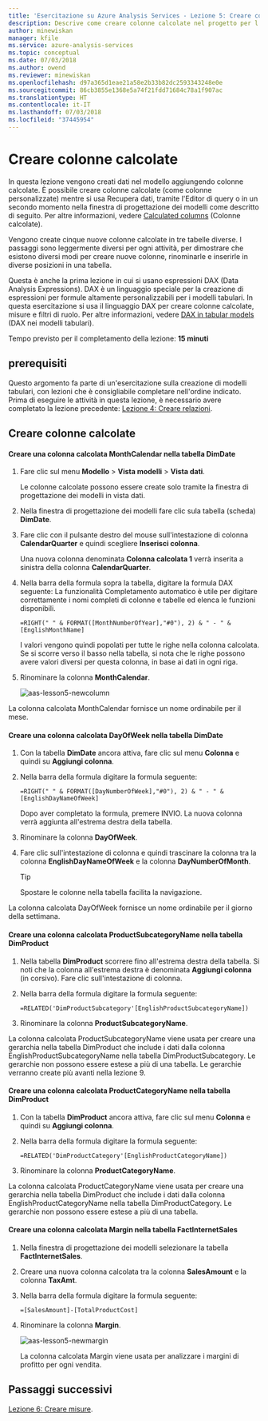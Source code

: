 ```yaml
---
title: 'Esercitazione su Azure Analysis Services - Lezione 5: Creare colonne calcolate | Microsoft Docs'
description: Descrive come creare colonne calcolate nel progetto per l'esercitazione su Azure Analysis Services.
author: minewiskan
manager: kfile
ms.service: azure-analysis-services
ms.topic: conceptual
ms.date: 07/03/2018
ms.author: owend
ms.reviewer: minewiskan
ms.openlocfilehash: d97a365d1eae21a58e2b33b82dc2593343248e0e
ms.sourcegitcommit: 86cb3855e1368e5a74f21fdd71684c78a1f907ac
ms.translationtype: HT
ms.contentlocale: it-IT
ms.lasthandoff: 07/03/2018
ms.locfileid: "37445954"
---
```

# <a name="create-calculated-columns"></a>Creare colonne calcolate

In questa lezione vengono creati dati nel modello aggiungendo colonne calcolate. È possibile creare colonne calcolate (come colonne personalizzate) mentre si usa Recupera dati, tramite l'Editor di query o in un secondo momento nella finestra di progettazione dei modelli come descritto di seguito. Per altre informazioni, vedere [Calculated columns](https://docs.microsoft.com/sql/analysis-services/tabular-models/ssas-calculated-columns) (Colonne calcolate).
  
Vengono create cinque nuove colonne calcolate in tre tabelle diverse. I passaggi sono leggermente diversi per ogni attività, per dimostrare che esistono diversi modi per creare nuove colonne, rinominarle e inserirle in diverse posizioni in una tabella.  

Questa è anche la prima lezione in cui si usano espressioni DAX (Data Analysis Expressions). DAX è un linguaggio speciale per la creazione di espressioni per formule altamente personalizzabili per i modelli tabulari. In questa esercitazione si usa il linguaggio DAX per creare colonne calcolate, misure e filtri di ruolo. Per altre informazioni, vedere [DAX in tabular models](https://docs.microsoft.com/sql/analysis-services/tabular-models/understanding-dax-in-tabular-models-ssas-tabular) (DAX nei modelli tabulari). 
  
Tempo previsto per il completamento della lezione: **15 minuti**  
  
## <a name="prerequisites"></a>prerequisiti  
Questo argomento fa parte di un'esercitazione sulla creazione di modelli tabulari, con lezioni che è consigliabile completare nell'ordine indicato. Prima di eseguire le attività in questa lezione, è necessario avere completato la lezione precedente: [Lezione 4: Creare relazioni](../tutorials/aas-lesson-4-create-relationships.md). 
  
## <a name="create-calculated-columns"></a>Creare colonne calcolate  
  
#### <a name="create-a-monthcalendar-calculated-column-in-the-dimdate-table"></a>Creare una colonna calcolata MonthCalendar nella tabella DimDate  
  
1.  Fare clic sul menu **Modello** > **Vista modelli** > **Vista dati**.  
  
    Le colonne calcolate possono essere create solo tramite la finestra di progettazione dei modelli in vista dati.  
  
2.  Nella finestra di progettazione dei modelli fare clic sula tabella (scheda) **DimDate**.  
  
3.  Fare clic con il pulsante destro del mouse sull'intestazione di colonna **CalendarQuarter** e quindi scegliere **Inserisci colonna**.  
  
    Una nuova colonna denominata **Colonna calcolata 1** verrà inserita a sinistra della colonna **CalendarQuarter**.  
  
4.  Nella barra della formula sopra la tabella, digitare la formula DAX seguente: La funzionalità Completamento automatico è utile per digitare correttamente i nomi completi di colonne e tabelle ed elenca le funzioni disponibili.  
  
    ```  
    =RIGHT(" " & FORMAT([MonthNumberOfYear],"#0"), 2) & " - " & [EnglishMonthName]  
    ``` 
  
    I valori vengono quindi popolati per tutte le righe nella colonna calcolata. Se si scorre verso il basso nella tabella, si nota che le righe possono avere valori diversi per questa colonna, in base ai dati in ogni riga.    
  
5.  Rinominare la colonna **MonthCalendar**. 

    ![aas-lesson5-newcolumn](../tutorials/media/aas-lesson5-newcolumn.png) 
  
La colonna calcolata MonthCalendar fornisce un nome ordinabile per il mese.  
  
#### <a name="create-a-dayofweek-calculated-column-in-the-dimdate-table"></a>Creare una colonna calcolata DayOfWeek nella tabella DimDate  
  
1.  Con la tabella **DimDate** ancora attiva, fare clic sul menu **Colonna** e quindi su **Aggiungi colonna**.  
  
2.  Nella barra della formula digitare la formula seguente:  
    
    ```
    =RIGHT(" " & FORMAT([DayNumberOfWeek],"#0"), 2) & " - " & [EnglishDayNameOfWeek]  
    ```
    
    Dopo aver completato la formula, premere INVIO. La nuova colonna verrà aggiunta all'estrema destra della tabella.  
  
3.  Rinominare la colonna **DayOfWeek**.  
  
4.  Fare clic sull'intestazione di colonna e quindi trascinare la colonna tra la colonna **EnglishDayNameOfWeek** e la colonna **DayNumberOfMonth**.  
  
    > [!TIP]  
    > Spostare le colonne nella tabella facilita la navigazione.  
  
La colonna calcolata DayOfWeek fornisce un nome ordinabile per il giorno della settimana.  
  
#### <a name="create-a-productsubcategoryname-calculated-column-in-the-dimproduct-table"></a>Creare una colonna calcolata ProductSubcategoryName nella tabella DimProduct  
  
  
1.  Nella tabella **DimProduct** scorrere fino all'estrema destra della tabella. Si noti che la colonna all'estrema destra è denominata **Aggiungi colonna** (in corsivo). Fare clic sull'intestazione di colonna.  
  
2.  Nella barra della formula digitare la formula seguente:  
    
    ```
    =RELATED('DimProductSubcategory'[EnglishProductSubcategoryName])  
    ```
  
3.  Rinominare la colonna **ProductSubcategoryName**.  
  
La colonna calcolata ProductSubcategoryName viene usata per creare una gerarchia nella tabella DimProduct che include i dati dalla colonna EnglishProductSubcategoryName nella tabella DimProductSubcategory. Le gerarchie non possono essere estese a più di una tabella. Le gerarchie verranno create più avanti nella lezione 9.  
  
#### <a name="create-a-productcategoryname-calculated-column-in-the-dimproduct-table"></a>Creare una colonna calcolata ProductCategoryName nella tabella DimProduct  
  
1.  Con la tabella **DimProduct** ancora attiva, fare clic sul menu **Colonna** e quindi su **Aggiungi colonna**.  
  
2.  Nella barra della formula digitare la formula seguente:  
  
    ```
    =RELATED('DimProductCategory'[EnglishProductCategoryName]) 
    ```
    
3.  Rinominare la colonna **ProductCategoryName**.  
  
La colonna calcolata ProductCategoryName viene usata per creare una gerarchia nella tabella DimProduct che include i dati dalla colonna EnglishProductCategoryName nella tabella DimProductCategory. Le gerarchie non possono essere estese a più di una tabella.  
  
#### <a name="create-a-margin-calculated-column-in-the-factinternetsales-table"></a>Creare una colonna calcolata Margin nella tabella FactInternetSales  
  
1.  Nella finestra di progettazione dei modelli selezionare la tabella **FactInternetSales**.  
  
2.  Creare una nuova colonna calcolata tra la colonna **SalesAmount** e la colonna **TaxAmt**.  
  
3.  Nella barra della formula digitare la formula seguente:  
  
    ```
    =[SalesAmount]-[TotalProductCost]
    ``` 

4.  Rinominare la colonna **Margin**.  
 
      ![aas-lesson5-newmargin](../tutorials/media/aas-lesson5-newmargin.png)
      
    La colonna calcolata Margin viene usata per analizzare i margini di profitto per ogni vendita.  
  
## <a name="whats-next"></a>Passaggi successivi
[Lezione 6: Creare misure](../tutorials/aas-lesson-6-create-measures.md).
  
  
  
